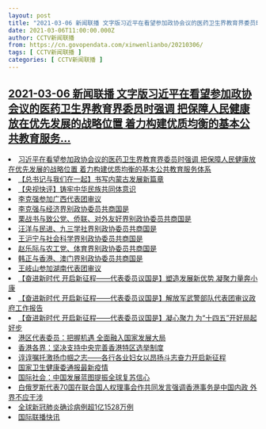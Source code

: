 ```yaml
---
layout: post
title: "2021-03-06 新闻联播 文字版习近平在看望参加政协会议的医药卫生界教育界委员时强调 把保障人民健康放在优先发展的战略位置 着力构建优质均衡的基本公共教育服务"
date: 2021-03-06T11:00:00.000Z
author: CCTV新闻联播
from: https://cn.govopendata.com/xinwenlianbo/20210306/
tags: [ CCTV新闻联播 ]
categories: [ CCTV新闻联播 ]
---
```

<!--1615028400000-->
[2021-03-06 新闻联播 文字版习近平在看望参加政协会议的医药卫生界教育界委员时强调 把保障人民健康放在优先发展的战略位置 着力构建优质均衡的基本公共教育服务...](https://cn.govopendata.com/xinwenlianbo/20210306/)
------

<div>
<li><a target="_blank" href="https://cn.govopendata.com/xinwenlianbo/20210306/#229794">习近平在看望参加政协会议的医药卫生界教育界委员时强调 把保障人民健康放在优先发展的战略位置 着力构建优质均衡的基本公共教育服务体系</a></li><li><a target="_blank" href="https://cn.govopendata.com/xinwenlianbo/20210306/#229795">【总书记与我们在一起】书写内蒙古发展新篇章</a></li><li><a target="_blank" href="https://cn.govopendata.com/xinwenlianbo/20210306/#229796">【央视快评】铸牢中华民族共同体意识</a></li><li><a target="_blank" href="https://cn.govopendata.com/xinwenlianbo/20210306/#229797">李克强参加广西代表团审议</a></li><li><a target="_blank" href="https://cn.govopendata.com/xinwenlianbo/20210306/#229798">李克强与经济界别政协委员共商国是</a></li><li><a target="_blank" href="https://cn.govopendata.com/xinwenlianbo/20210306/#229799">栗战书与致公党、侨联、对外友好界别政协委员共商国是</a></li><li><a target="_blank" href="https://cn.govopendata.com/xinwenlianbo/20210306/#229800">汪洋与民进、九三学社界别政协委员共商国是</a></li><li><a target="_blank" href="https://cn.govopendata.com/xinwenlianbo/20210306/#229801">王沪宁与社会科学界别政协委员共商国是</a></li><li><a target="_blank" href="https://cn.govopendata.com/xinwenlianbo/20210306/#229802">赵乐际与农工党、体育界别政协委员共商国是</a></li><li><a target="_blank" href="https://cn.govopendata.com/xinwenlianbo/20210306/#229803">韩正与香港、澳门界别政协委员共商国是</a></li><li><a target="_blank" href="https://cn.govopendata.com/xinwenlianbo/20210306/#229804">王岐山参加湖南代表团审议</a></li><li><a target="_blank" href="https://cn.govopendata.com/xinwenlianbo/20210306/#229805">【奋进新时代 开启新征程——代表委员议国是】塑造发展新优势 凝聚力量奔小康</a></li><li><a target="_blank" href="https://cn.govopendata.com/xinwenlianbo/20210306/#229806">【奋进新时代 开启新征程——代表委员议国是】解放军武警部队代表团审议政府工作报告</a></li><li><a target="_blank" href="https://cn.govopendata.com/xinwenlianbo/20210306/#229807">【奋进新时代 开启新征程——代表委员议国是】凝心聚力 为“十四五”开好局起好步</a></li><li><a target="_blank" href="https://cn.govopendata.com/xinwenlianbo/20210306/#229808">港区代表委员：把握机遇 全面融入国家发展大局</a></li><li><a target="_blank" href="https://cn.govopendata.com/xinwenlianbo/20210306/#229809">香港各界：坚决支持中央完善香港特区选举制度</a></li><li><a target="_blank" href="https://cn.govopendata.com/xinwenlianbo/20210306/#229810">谆谆嘱托激扬巾帼之志——各行各业妇女以昂扬斗志奋力开启新征程</a></li><li><a target="_blank" href="https://cn.govopendata.com/xinwenlianbo/20210306/#229811">国家卫生健康委通报最新疫情</a></li><li><a target="_blank" href="https://cn.govopendata.com/xinwenlianbo/20210306/#229812">国际社会：中国发展蓝图提振全球复苏信心</a></li><li><a target="_blank" href="https://cn.govopendata.com/xinwenlianbo/20210306/#229813">白俄罗斯代表70国在联合国人权理事会作共同发言强调香港事务是中国内政 外界不应干涉</a></li><li><a target="_blank" href="https://cn.govopendata.com/xinwenlianbo/20210306/#229814">全球新冠肺炎确诊病例超1亿1528万例</a></li><li><a target="_blank" href="https://cn.govopendata.com/xinwenlianbo/20210306/#229815">国际联播快讯</a></li>
</div>
